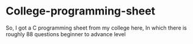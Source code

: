 # College-programming-sheet
So, I got a C programming sheet from my college here, In which there is roughly  88 questions beginner to advance level
